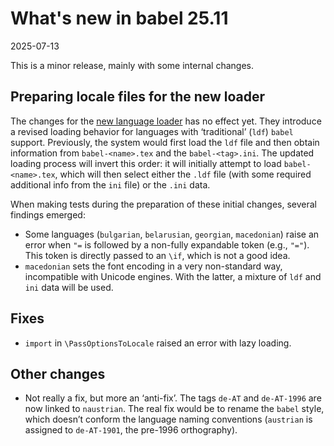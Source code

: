 # What's new in babel 25.11

2025-07-13

This is a minor release, mainly with some internal changes.

## Preparing locale files for the new loader

The changes for the [new language
loader](https://latex3.github.io/babel/news/whats-new-in-babel-25.9.html)
has no effect yet. They introduce a revised loading behavior for
languages with ‘traditional’ (`ldf`) `babel` support. Previously, the
system would first load the `ldf` file and then obtain information from
`babel-<name>.tex` and the `babel-<tag>.ini`. The updated loading
process will invert this order: it will initially attempt to load
`babel-<name>.tex`, which will then select either the `.ldf` file (with
some required additional info from the `ini` file) or the `.ini` data.

When making tests during the preparation of these initial changes, several
findings emerged:

* Some languages (`bulgarian`, `belarusian`, `georgian`, `macedonian`)
  raise an error when `"=` is followed by a non-fully expandable token
  (e.g., `"="`). This token is directly passed to an `\if`, which is
  not a good idea.
* `macedonian` sets the font encoding in a very non-standard way,
  incompatible with Unicode engines. With the latter, a mixture of `ldf`
  and `ini` data will be used.

## Fixes

* `import` in `\PassOptionsToLocale` raised an error with lazy loading.

## Other changes

* Not really a fix, but more an ‘anti-fix’. The tags `de-AT` and
  `de-AT-1996` are now linked to `naustrian`. The real fix would be to
  rename the `babel` style, which doesn’t conform the language naming
  conventions (`austrian` is assigned to `de-AT-1901`, the pre-1996
  orthography).


